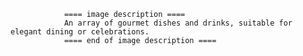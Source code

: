 
                ==== image description ====
                An array of gourmet dishes and drinks, suitable for elegant dining or celebrations.
                ==== end of image description ====
                
